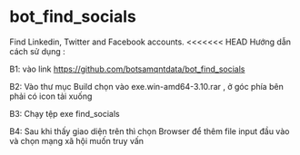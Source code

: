 # bot_find_socials
Find Linkedin, Twitter and Facebook accounts.
<<<<<<< HEAD Hướng dẫn cách sử dụng :

B1: vào link https://github.com/botsamqntdata/bot_find_socials

B2: Vào thư mục Build chọn vào exe.win-amd64-3.10.rar , ở góc phía bên phải có icon tải xuống

B3: Chạy tệp exe find_socials

B4: Sau khi thấy giao diện trên thì chọn Browser để thêm file input đầu vào và chọn mạng xã hội muốn truy vấn
